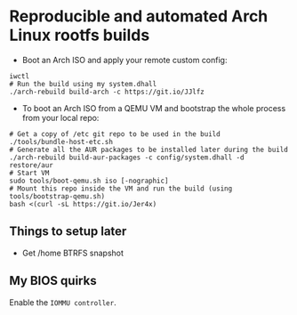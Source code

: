 # Reproducible and automated Arch Linux rootfs builds

+ Boot an Arch ISO and apply your remote custom config:

``` shell
iwctl
# Run the build using my system.dhall
./arch-rebuild build-arch -c https://git.io/JJlfz
```

+ To boot an Arch ISO from a QEMU VM and bootstrap the whole process from your local repo:

``` shell
# Get a copy of /etc git repo to be used in the build
./tools/bundle-host-etc.sh
# Generate all the AUR packages to be installed later during the build
./arch-rebuild build-aur-packages -c config/system.dhall -d restore/aur
# Start VM
sudo tools/boot-qemu.sh iso [-nographic]
# Mount this repo inside the VM and run the build (using tools/bootstrap-qemu.sh)
bash <(curl -sL https://git.io/Jer4x)
```

## Things to setup later

- Get /home BTRFS snapshot

## My BIOS quirks

Enable the `IOMMU controller`.
